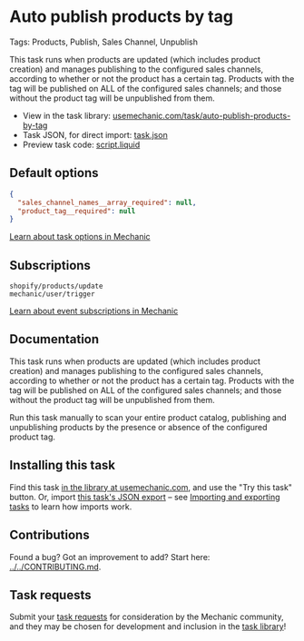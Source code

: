 # Auto publish products by tag

Tags: Products, Publish, Sales Channel, Unpublish

This task runs when products are updated (which includes product creation) and manages publishing to the configured sales channels, according to whether or not the product has a certain tag. Products with the tag will be published on ALL of the configured sales channels; and those without the product tag will be unpublished from them.

* View in the task library: [usemechanic.com/task/auto-publish-products-by-tag](https://usemechanic.com/task/auto-publish-products-by-tag)
* Task JSON, for direct import: [task.json](../../tasks/auto-publish-products-by-tag.json)
* Preview task code: [script.liquid](./script.liquid)

## Default options

```json
{
  "sales_channel_names__array_required": null,
  "product_tag__required": null
}
```

[Learn about task options in Mechanic](https://docs.usemechanic.com/article/471-task-options)

## Subscriptions

```liquid
shopify/products/update
mechanic/user/trigger
```

[Learn about event subscriptions in Mechanic](https://docs.usemechanic.com/article/408-subscriptions)

## Documentation

This task runs when products are updated (which includes product creation) and manages publishing to the configured sales channels, according to whether or not the product has a certain tag. Products with the tag will be published on ALL of the configured sales channels; and those without the product tag will be unpublished from them.

Run this task manually to scan your entire product catalog, publishing and unpublishing products by the presence or absence of the configured product tag.

## Installing this task

Find this task [in the library at usemechanic.com](https://usemechanic.com/task/auto-publish-products-by-tag), and use the "Try this task" button. Or, import [this task's JSON export](../../tasks/auto-publish-products-by-tag.json) – see [Importing and exporting tasks](https://docs.usemechanic.com/article/505-importing-and-exporting-tasks) to learn how imports work.

## Contributions

Found a bug? Got an improvement to add? Start here: [../../CONTRIBUTING.md](../../CONTRIBUTING.md).

## Task requests

Submit your [task requests](https://mechanic.canny.io/task-requests) for consideration by the Mechanic community, and they may be chosen for development and inclusion in the [task library](https://tasks.mechanic.dev/)!
